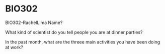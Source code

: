 # BIO302
BIO302-RachelLima
Name?

What kind of scientist do you tell people you are at dinner parties?

In the past month, what are the threee main activities you have been doing at work?

